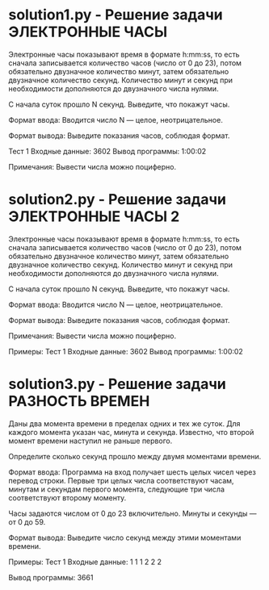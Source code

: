 #  solution1.py - Решение задачи ЭЛЕКТРОННЫЕ ЧАСЫ

Электронные часы показывают время в формате h:mm:ss, то есть сначала записывается количество часов (число от 0 до 23), потом обязательно двузначное количество минут, затем обязательно двузначное количество секунд. Количество минут и секунд при необходимости дополняются до двузначного числа нулями.

С начала суток прошло N секунд. Выведите, что покажут часы.

Формат ввода:
Вводится число N — целое, неотрицательное.

Формат вывода:
Выведите показания часов, соблюдая формат.

Тест 1
Входные данные:
3602
Вывод программы:
1:00:02

Примечания:
Вывести числа можно поциферно.

# solution2.py - Решение задачи ЭЛЕКТРОННЫЕ ЧАСЫ 2

Электронные часы показывают время в формате h:mm:ss, то есть сначала записывается количество часов (число от 0 до 23), потом обязательно двузначное количество минут, затем обязательно двузначное количество секунд. Количество минут и секунд при необходимости дополняются до двузначного числа нулями.

С начала суток прошло N секунд. Выведите, что покажут часы.

Формат ввода:
Вводится число N — целое, неотрицательное.

Формат вывода:
Выведите показания часов, соблюдая формат.

Примечания:
Вывести числа можно поциферно.

Примеры:
Тест 1
Входные данные:
3602
Вывод программы:
1:00:02

# solution3.py - Решение задачи РАЗНОСТЬ ВРЕМЕН

Даны два момента времени в пределах одних и тех же суток. Для каждого момента указан час, минута и секунда. Известно, что второй момент времени наступил не раньше первого.

Определите сколько секунд прошло между двумя моментами времени.

Формат ввода:
Программа на вход получает шесть целых чисел через перевод строки. Первые три целых числа соответствуют часам, минутам и секундам первого момента, следующие три числа соответствуют второму моменту.

Часы задаются числом от 0 до 23 включительно. Минуты и секунды — от 0 до 59.

Формат вывода:
Выведите число секунд между этими моментами времени.

Примеры:
Тест 1
Входные данные:
1
1
1
2
2
2

Вывод программы:
3661
